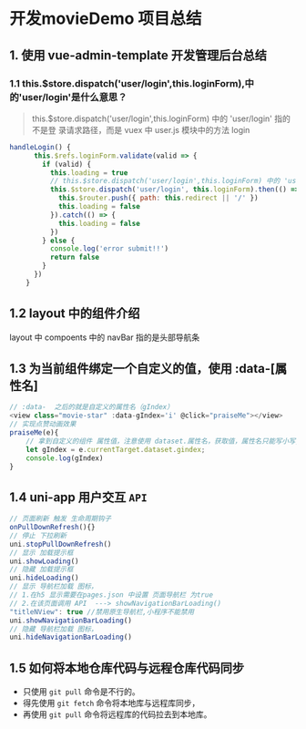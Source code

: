 # 开发movieDemo 项目总结

## 1. 使用 vue-admin-template 开发管理后台总结

### 1.1 this.$store.dispatch('user/login',this.loginForm),中的'user/login'是什么意思？

> this.$store.dispatch('user/login',this.loginForm) 中的 'user/login' 指的不是登				录请求路径，而是 vuex 中 user.js 模块中的方法 login

```javascript
handleLogin() {
      this.$refs.loginForm.validate(valid => {
        if (valid) {
          this.loading = true
          // this.$store.dispatch('user/login',this.loginForm) 中的 'user/login' 指的不是登				录请求路径，而是 vuex 中 user.js 模块中的方法 login
          this.$store.dispatch('user/login', this.loginForm).then(() => {
            this.$router.push({ path: this.redirect || '/' })
            this.loading = false
          }).catch(() => {
            this.loading = false
          })
        } else {
          console.log('error submit!!')
          return false
        }
      })
    }
```

## 1.2 layout 中的组件介绍

layout 中 compoents 中的 navBar 指的是头部导航条



## 1.3 为当前组件绑定一个自定义的值，使用 :data-[属性名]

```javascript
// :data-  之后的就是自定义的属性名（gIndex）
<view class="movie-star" :data-gIndex='i' @click="praiseMe"></view>
// 实现点赞动画效果
praiseMe(e){
    // 拿到自定义的组件 属性值，注意使用 dataset.属性名，获取值，属性名只能写小写,即gIndex --> 		gindex。
    let gIndex = e.currentTarget.dataset.gindex;
    console.log(gIndex)
}
```



## 1.4 uni-app  用户交互 `API`

```javascript
// 页面刷新 触发 生命周期钩子
onPullDownRefresh(){} 
// 停止 下拉刷新
uni.stopPullDownRefresh() 
// 显示 加载提示框
uni.showLoading()
// 隐藏 加载提示框
uni.hideLoading()
// 显示 导航栏加载 图标，
// 1.在h5 显示需要在pages.json 中设置 页面导航栏 为true
// 2.在该页面调用 API  ---> showNavigationBarLoading()
"titleNView": true //禁用原生导航栏,小程序不能禁用
uni.showNavigationBarLoading()
// 隐藏 导航栏加载 图标，
uni.hideNavigationBarLoading()

```

## 1.5 如何将本地仓库代码与远程仓库代码同步
- 只使用 `git pull` 命令是不行的。
- 得先使用 `git fetch` 命令将本地库与远程库同步，
- 再使用 `git pull` 命令将远程库的代码拉去到本地库。

